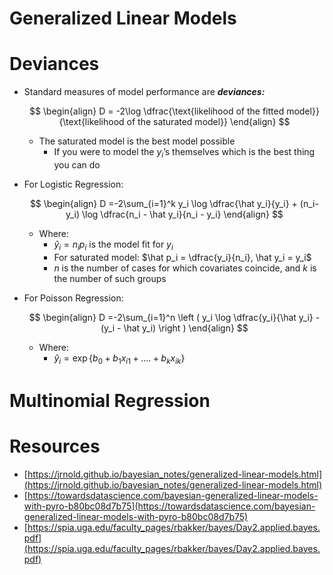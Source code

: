 # Generalized Linear Models

# Deviances

- Standard measures of model performance are ***deviances:***

    $$
    \begin{align}
    D = -2\log \dfrac{\text{likelihood of the fitted model}}{\text{likelihood of the saturated model}}
    \end{align}
    $$

    - The saturated model is the best model possible
        - If you were to model the $y_i$’s themselves which is the best thing you can do
- For Logistic Regression:

    $$
    \begin{align}
    D =-2\sum_{i=1}^k y_i \log \dfrac{\hat y_i}{y_i} + (n_i-y_i) \log \dfrac{n_i - \hat y_i}{n_i - y_i}
    \end{align}
    $$

    - Where:
        - $\hat y_i = n_ip_i$ is the model fit for $y_i$
        - For saturated model: $\hat p_i = \dfrac{y_i}{n_i}, \hat y_i = y_i$
        - $n$ is the number of cases for which covariates coincide, and $k$ is the number of such groups
- For Poisson Regression:

    $$
    \begin{align}
    D =-2\sum_{i=1}^n \left ( y_i \log \dfrac{y_i}{\hat y_i} - (y_i - \hat y_i) \right )
    \end{align}
    $$

    - Where:
        - $\hat y_i = \exp \lbrace b_0 + b_1x_{i1} + .... + b_kx_{ik} \rbrace$

# Multinomial Regression

# Resources

- [https://jrnold.github.io/bayesian_notes/generalized-linear-models.html](https://jrnold.github.io/bayesian_notes/generalized-linear-models.html)
- [https://towardsdatascience.com/bayesian-generalized-linear-models-with-pyro-b80bc08d7b75](https://towardsdatascience.com/bayesian-generalized-linear-models-with-pyro-b80bc08d7b75)
- [https://spia.uga.edu/faculty_pages/rbakker/bayes/Day2.applied.bayes.pdf](https://spia.uga.edu/faculty_pages/rbakker/bayes/Day2.applied.bayes.pdf)